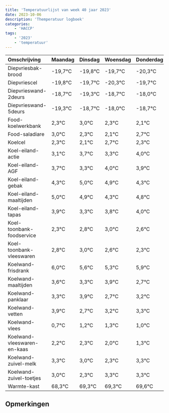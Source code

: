 ```yaml
---
title: 'Temperatuurlijst van week 40 jaar 2023'
date: 2023-10-06
description: 'Themperatuur logboek'
categories:
    - 'HACCP'
tags:
    - '2023'
    - 'temperatuur'
---
```

|Omschrijving|Maandag|Dinsdag|Woensdag|Donderdag|Vrijdag|Zaterdag|Zondag|
|:---|:---|:---|:---|:---|:---|:---|:---|
|Diepvriesbak-brood|-19,7°C|-19,8°C|-19,7°C|-20,3°C|-19,7°C| | |
|Diepvriescel|-19,8°C|-19,7°C|-20,3°C|-19,7°C|-19,0°C| | |
|Diepvrieswand-2deurs|-18,7°C|-19,3°C|-18,7°C|-18,0°C|-18,7°C| | |
|Diepvrieswand-5deurs|-19,3°C|-18,7°C|-18,0°C|-18,7°C|-18,9°C| | |
|Food-koelwerkbank|2,3°C|3,0°C|2,3°C|2,1°C|2,7°C| | |
|Food-saladiare|3,0°C|2,3°C|2,1°C|2,7°C|2,3°C| | |
|Koelcel|2,3°C|2,1°C|2,7°C|2,3°C|3,0°C| | |
|Koel-eiland-actie|3,1°C|3,7°C|3,3°C|4,0°C|3,9°C| | |
|Koel-eiland-AGF|3,7°C|3,3°C|4,0°C|3,9°C|3,3°C| | |
|Koel-eiland-gebak|4,3°C|5,0°C|4,9°C|4,3°C|4,8°C| | |
|Koel-eiland-maaltijden|5,0°C|4,9°C|4,3°C|4,8°C|5,0°C| | |
|Koel-eiland-tapas|3,9°C|3,3°C|3,8°C|4,0°C|3,6°C| | |
|Koel-toonbank-foodservice|2,3°C|2,8°C|3,0°C|2,6°C|2,3°C| | |
|Koel-toonbank-vleeswaren|2,8°C|3,0°C|2,6°C|2,3°C|2,9°C| | |
|Koelwand-frisdrank|6,0°C|5,6°C|5,3°C|5,9°C|4,7°C| | |
|Koelwand-maaltijden|3,6°C|3,3°C|3,9°C|2,7°C|3,2°C| | |
|Koelwand-panklaar|3,3°C|3,9°C|2,7°C|3,2°C|3,3°C| | |
|Koelwand-vetten|3,9°C|2,7°C|3,2°C|3,3°C|3,0°C| | |
|Koelwand-vlees|0,7°C|1,2°C|1,3°C|1,0°C|0,3°C| | |
|Koelwand-vleeswaren-en-kaas|2,2°C|2,3°C|2,0°C|1,3°C|2,3°C| | |
|Koelwand-zuivel-melk|3,3°C|3,0°C|2,3°C|3,3°C|3,3°C| | |
|Koelwand-zuivel-toetjes|3,0°C|2,3°C|3,3°C|3,3°C|3,6°C| | |
|Warmte-kast|68,3°C|69,3°C|69,3°C|69,6°C|69,1°C| | |

## Opmerkingen


